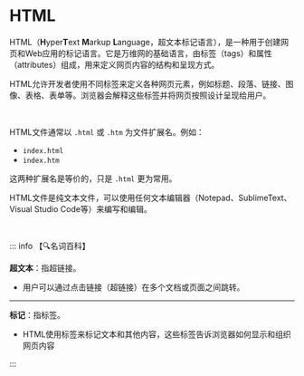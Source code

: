 # HTML

HTML（**H**yper**T**ext **M**arkup **L**anguage，超文本标记语言），是一种用于创建网页和Web应用的标记语言。它是万维网的基础语言，由标签（tags）和属性（attributes）组成，用来定义网页内容的结构和呈现方式。

HTML允许开发者使用不同标签来定义各种网页元素，例如标题、段落、链接、图像、表格、表单等。浏览器会解释这些标签并将网页按照设计呈现给用户。

<br>


HTML文件通常以 `.html` 或 `.htm` 为文件扩展名。例如：

- `index.html`
- `index.htm`

这两种扩展名是等价的，只是 `.html` 更为常用。

HTML文件是纯文本文件，可以使用任何文本编辑器（Notepad、SublimeText、Visual Studio Code等）来编写和编辑。

<br>

::: info 【🔍名词百科】

**超文本**：指超链接。

- 用户可以通过点击链接（超链接）在多个文档或页面之间跳转。

----

**标记**：指标签。

- HTML使用标签来标记文本和其他内容，这些标签告诉浏览器如何显示和组织网页内容

::: 
